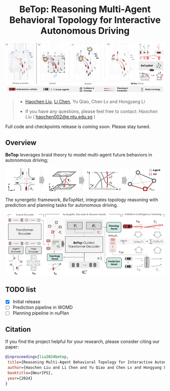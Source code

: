 <h1 align="center"> BeTop: Reasoning Multi-Agent Behavioral Topology 
for Interactive Autonomous Driving </h1> 

<div id="top" align="center">
<p align="center">
<img src="assets/betop_teaser.png" width="1000px" >
</p>
</div>

> - [Haochen Liu](https://scholar.google.com/citations?user=iizqKUsAAAAJ&hl), [Li Chen](https://scholar.google.com/citations?user=ulZxvY0AAAAJ&hl=zh-CN), Yu Qiao, Chen Lv and Hongyang Li
> 
> - If you have any questions, please feel free to contact: *Haochen Liu* ( haochen002@e.ntu.edu.sg )

<!-- > 📜 Preprint: <a href="https://arxiv.org/abs/2409.09016"><img src="https://img.shields.io/badge/arXiv-Paper-<color>"></a> -->


Full code and checkpoints release is coming soon. Please stay tuned.

## Overview

**BeTop**  leverages braid theory to model multi-agent future behaviors in autonomous driving;

<div id="top" align="center">
<p align="center">
<img src="assets/betop.png" width="1000px" >
</p>
</div>

The synergetic framework, *BeTopNet*, integrates topology reasoning with prediction and planning tasks for autonomous driving.

<div id="top" align="center">
<p align="center">
<img src="assets/betopnet.png" width="1000px" >
</p>
</div>

## TODO list

- [x] Initial release
- [ ] Prediction pipeline in WOMD
- [ ] Planning pipeline in nuPlan

## Citation

If you find the project helpful for your research, please consider citing our paper:

```bibtex
@inproceedings{liu2024betop,
 title={Reasoning Multi-Agent Behavioral Topology for Interactive Autonomous Driving}, 
 author={Haochen Liu and Li Chen and Yu Qiao and Chen Lv and Hongyang Li},
 booktitle={NeurIPS},
 year={2024}
}
```
